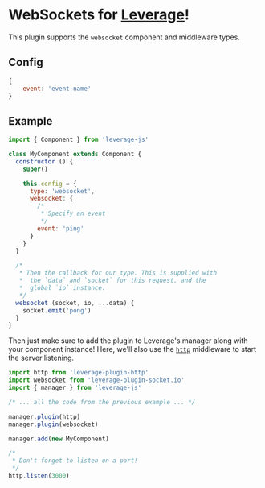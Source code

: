 WebSockets for [Leverage](http://github.com/jakehamilton/leverage)!
=========================

This plugin supports the `websocket` component and middleware types.

Config
------

```js
{
    event: 'event-name'
}
```

Example
-------

```js
import { Component } from 'leverage-js'

class MyComponent extends Component {
  constructor () {
    super()

    this.config = {
      type: 'websocket',
      websocket: {
        /*
         * Specify an event
         */
        event: 'ping'
      }
    }
  }

  /*
   * Then the callback for our type. This is supplied with
   *  the `data` and `socket` for this request, and the
   *  global `io` instance.
   */
  websocket (socket, io, ...data) {
    socket.emit('pong')
  }
}
```

Then just make sure to add the plugin to Leverage's manager along with your component instance!
Here, we'll also use the [`http`](http://github.com/jakehamilton/leverage-plugin-http) middleware to start the server listening.

```js
import http from 'leverage-plugin-http'
import websocket from 'leverage-plugin-socket.io'
import { manager } from 'leverage-js'

/* ... all the code from the previous example ... */

manager.plugin(http)
manager.plugin(websocket)

manager.add(new MyComponent) 

/*
 * Don't forget to listen on a port!
 */
http.listen(3000)
```
